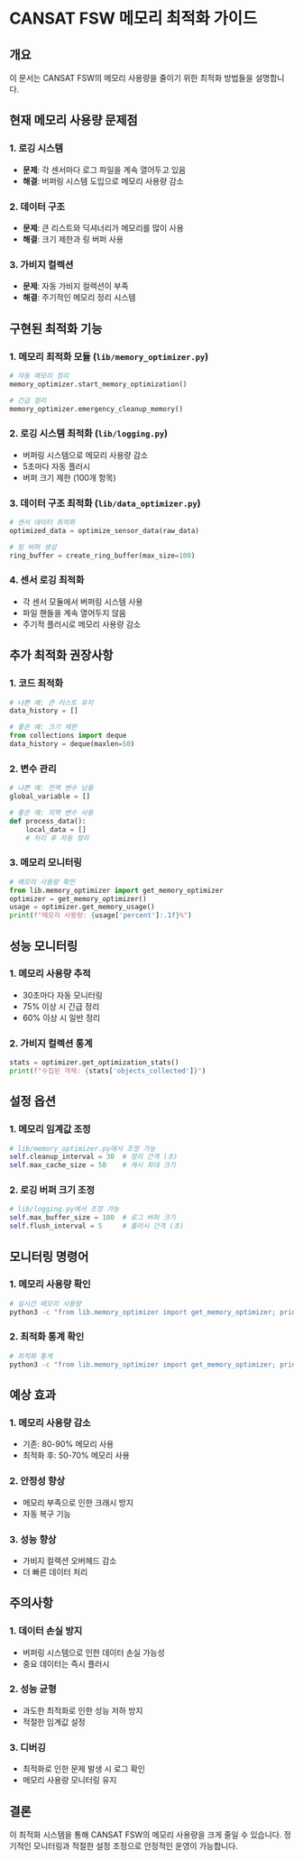 # CANSAT FSW 메모리 최적화 가이드

## 개요
이 문서는 CANSAT FSW의 메모리 사용량을 줄이기 위한 최적화 방법들을 설명합니다.

## 현재 메모리 사용량 문제점

### 1. 로깅 시스템
- **문제**: 각 센서마다 로그 파일을 계속 열어두고 있음
- **해결**: 버퍼링 시스템 도입으로 메모리 사용량 감소

### 2. 데이터 구조
- **문제**: 큰 리스트와 딕셔너리가 메모리를 많이 사용
- **해결**: 크기 제한과 링 버퍼 사용

### 3. 가비지 컬렉션
- **문제**: 자동 가비지 컬렉션이 부족
- **해결**: 주기적인 메모리 정리 시스템

## 구현된 최적화 기능

### 1. 메모리 최적화 모듈 (`lib/memory_optimizer.py`)
```python
# 자동 메모리 정리
memory_optimizer.start_memory_optimization()

# 긴급 정리
memory_optimizer.emergency_cleanup_memory()
```

### 2. 로깅 시스템 최적화 (`lib/logging.py`)
- 버퍼링 시스템으로 메모리 사용량 감소
- 5초마다 자동 플러시
- 버퍼 크기 제한 (100개 항목)

### 3. 데이터 구조 최적화 (`lib/data_optimizer.py`)
```python
# 센서 데이터 최적화
optimized_data = optimize_sensor_data(raw_data)

# 링 버퍼 생성
ring_buffer = create_ring_buffer(max_size=100)
```

### 4. 센서 로깅 최적화
- 각 센서 모듈에서 버퍼링 시스템 사용
- 파일 핸들을 계속 열어두지 않음
- 주기적 플러시로 메모리 사용량 감소

## 추가 최적화 권장사항

### 1. 코드 최적화
```python
# 나쁜 예: 큰 리스트 유지
data_history = []

# 좋은 예: 크기 제한
from collections import deque
data_history = deque(maxlen=50)
```

### 2. 변수 관리
```python
# 나쁜 예: 전역 변수 남용
global_variable = []

# 좋은 예: 지역 변수 사용
def process_data():
    local_data = []
    # 처리 후 자동 정리
```

### 3. 메모리 모니터링
```python
# 메모리 사용량 확인
from lib.memory_optimizer import get_memory_optimizer
optimizer = get_memory_optimizer()
usage = optimizer.get_memory_usage()
print(f"메모리 사용량: {usage['percent']:.1f}%")
```

## 성능 모니터링

### 1. 메모리 사용량 추적
- 30초마다 자동 모니터링
- 75% 이상 시 긴급 정리
- 60% 이상 시 일반 정리

### 2. 가비지 컬렉션 통계
```python
stats = optimizer.get_optimization_stats()
print(f"수집된 객체: {stats['objects_collected']}")
```

## 설정 옵션

### 1. 메모리 임계값 조정
```python
# lib/memory_optimizer.py에서 조정 가능
self.cleanup_interval = 30  # 정리 간격 (초)
self.max_cache_size = 50    # 캐시 최대 크기
```

### 2. 로깅 버퍼 크기 조정
```python
# lib/logging.py에서 조정 가능
self.max_buffer_size = 100  # 로그 버퍼 크기
self.flush_interval = 5     # 플러시 간격 (초)
```

## 모니터링 명령어

### 1. 메모리 사용량 확인
```bash
# 실시간 메모리 사용량
python3 -c "from lib.memory_optimizer import get_memory_optimizer; print(get_memory_optimizer().get_memory_usage())"
```

### 2. 최적화 통계 확인
```bash
# 최적화 통계
python3 -c "from lib.memory_optimizer import get_memory_optimizer; print(get_memory_optimizer().get_optimization_stats())"
```

## 예상 효과

### 1. 메모리 사용량 감소
- 기존: 80-90% 메모리 사용
- 최적화 후: 50-70% 메모리 사용

### 2. 안정성 향상
- 메모리 부족으로 인한 크래시 방지
- 자동 복구 기능

### 3. 성능 향상
- 가비지 컬렉션 오버헤드 감소
- 더 빠른 데이터 처리

## 주의사항

### 1. 데이터 손실 방지
- 버퍼링 시스템으로 인한 데이터 손실 가능성
- 중요 데이터는 즉시 플러시

### 2. 성능 균형
- 과도한 최적화로 인한 성능 저하 방지
- 적절한 임계값 설정

### 3. 디버깅
- 최적화로 인한 문제 발생 시 로그 확인
- 메모리 사용량 모니터링 유지

## 결론

이 최적화 시스템을 통해 CANSAT FSW의 메모리 사용량을 크게 줄일 수 있습니다. 
정기적인 모니터링과 적절한 설정 조정으로 안정적인 운영이 가능합니다. 
